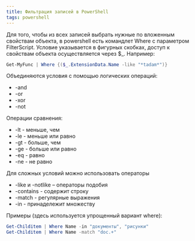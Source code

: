 ```yaml
---
title: Фильтрация записей в PowerShell
tags: powershell
---
```


Для того, чтобы из всех записей выбрать нужные по вложенным свойствам объекта, в powershell есть командлет Where c параметром FilterScript. Условие указывается в фигурных скобках, доступ к свойствам объекта осуществляется через $_. Например:

```powershell
Get-MyFunc | Where {($_.ExtensionData.Name -like "*tadam*")}
```

Объединяются условия с помощью логических операций:
- -and
- -or
- -xor
- -not

Операции сравнения:
- -lt - меньше, чем
- -le - меньше или равно
- -gt - больше, чем
- -ge - больше или равно
- -eq - равно
- -ne - не равно

Для сложных условий можно использовать операторы
- -like и -notlike – операторы подобия
- -contains - содержит строку
- -match - регулярные выражения
- -in - принадележит множеству


Примеры (здесь используется упрощенный вариант where):

```powershell
Get-Childitem | Where Name -in "документы", "рисунки"
Get-Childitem | Where Name -match "doc.+"
```
